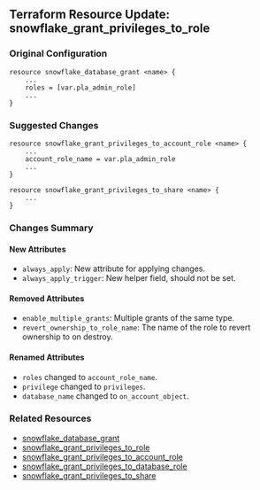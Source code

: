 ## Terraform Resource Update: snowflake_grant_privileges_to_role

### Original Configuration
```hcl
resource snowflake_database_grant <name> {
    ...
    roles = [var.pla_admin_role]
    ...
}
```

### Suggested Changes
```hcl
resource snowflake_grant_privileges_to_account_role <name> {
    ...
    account_role_name = var.pla_admin_role
    ...
}
```

```hcl
resource snowflake_grant_privileges_to_share <name> {
    ...
}
```

### Changes Summary

#### New Attributes
- `always_apply`: New attribute for applying changes.
- `always_apply_trigger`: New helper field, should not be set.

#### Removed Attributes
- `enable_multiple_grants`: Multiple grants of the same type.
- `revert_ownership_to_role_name`: The name of the role to revert ownership to on destroy.

#### Renamed Attributes
- `roles` changed to `account_role_name`.
- `privilege` changed to `privileges`.
- `database_name` changed to `on_account_object`.

### Related Resources
- [snowflake_database_grant](https://registry.terraform.io/providers/Snowflake-Labs/snowflake/latest/docs/resources/database_grant)
- [snowflake_grant_privileges_to_role](https://registry.terraform.io/providers/Snowflake-Labs/snowflake/latest/docs/resources/grant_privileges_to_role)
- [snowflake_grant_privileges_to_account_role](https://registry.terraform.io/providers/Snowflake-Labs/snowflake/latest/docs/resources/grant_privileges_to_account_role)
- [snowflake_grant_privileges_to_database_role](https://registry.terraform.io/providers/Snowflake-Labs/snowflake/latest/docs/resources/grant_privileges_to_database_role)
- [snowflake_grant_privileges_to_share](https://registry.terraform.io/providers/Snowflake-Labs/snowflake/latest/docs/resources/grant_privileges_to_share)
